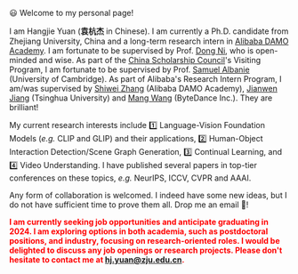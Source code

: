 <!-- 加点表情包,直接复制图片即可  https://github.com/guodongxiaren/README/blob/master/emoji.md?tdsourcetag=s_pcqq_aiomsg -->

😃 Welcome to my personal page!

I am Hangjie Yuan (**袁杭杰** in Chinese). I am currently a Ph.D. candidate from Zhejiang University, China and a long-term research intern in [Alibaba DAMO Academy](https://damo.alibaba.com/). I am fortunate to be supervised by Prof. [Dong Ni](https://person.zju.edu.cn/en/nidong), who is open-minded and wise. As part of the [China Scholarship Council](https://www.csc.edu.cn/chuguo)'s Visiting Program, I am fortunate to be supervised by Prof. [Samuel Albanie](https://samuelalbanie.com/) (University of Cambridge). As part of Alibaba's Research Intern Program, I am/was supervised by [Shiwei Zhang](https://scholar.google.com/citations?user=ZO3OQ-8AAAAJ&hl=en&oi=ao) (Alibaba DAMO Academy), [Jianwen Jiang](https://scholar.google.com/citations?user=uDAkC1kAAAAJ&hl=zh-CN&oi=ao) (Tsinghua University) and [Mang Wang](https://scholar.google.com/citations?user=igKgaDwAAAAJ&hl=en&oi=sra) (ByteDance Inc.). They are brilliant!

<!-- Besides, I am fortunate to be supervised by Prof. [Samuel Albanie](https://samuelalbanie.com/) (University of Cambridge), [Shiwei Zhang](https://scholar.google.com/citations?user=ZO3OQ-8AAAAJ&hl=en&oi=ao) (Alibaba DAMO Academy) and [Jianwen Jiang](https://scholar.google.com/citations?user=uDAkC1kAAAAJ&hl=zh-CN&oi=ao) (Tsinghua University) -->
<!-- work closely -->

My current research interests include 
1️⃣ Language-Vision Foundation Models (*e.g.* CLIP and GLIP) and their applications, 
2️⃣ Human-Object Interaction Detection/Scene Graph Generation,
3️⃣ Continual Learning, and
4️⃣ Video Understanding.
I have published several papers in top-tier conferences on these topics, _e.g._ NeurIPS, ICCV, CVPR and AAAI.
<!-- My research interests include the intersection of Natural Language and Computer Vision, Relation Detection and Group Activity Recognition (in videos). Previously, I work on Group Activity Recognition (in videos). -->

Any form of collaboration is welcomed. I indeed have some new ideas, but I do not have sufficient time to prove them all. Drop me an email 📧!

<span style="color:red"><strong> I am currently seeking job opportunities and anticipate graduating in 2024. I am exploring options in both academia, such as postdoctoral positions, and industry, focusing on research-oriented roles. I would be delighted to discuss any job openings or research projects. Please don't hesitate to contact me at hj.yuan@zju.edu.cn. </strong></span>

<!-- <span style="color:red"><strong> I am currently on the job market and expect to graduate in 2024. I am actively exploring opportunities in both academia (perhaps post-doc positions) and industry (research-oriented positions). I welcome the opportunity to discuss job openings or research projects. Please feel free to reach out to me at hj.yuan@zju.edu.cn. </strong></span> -->




<!-- A non-exhaustive list of my brilliant academic collaborators: Prof. [Dong Ni](https://person.zju.edu.cn/en/nidong), Prof. [Samuel Albanie](https://samuelalbanie.com/), [Shiwei Zhang](https://scholar.google.com/citations?user=ZO3OQ-8AAAAJ&hl=en&oi=ao), [Jianwen Jiang](https://scholar.google.com/citations?user=uDAkC1kAAAAJ&hl=zh-CN&oi=ao) -->



<!-- I work at [Sea AI Lab](https://sail.sea.com/) <img src='./images/logo-sea-header-desktop.webp' style='width: 6em;'> as a research scientist now, leading the audio team and doing some fundamental audio-related research. We are [hiring researchers and engineers](https://career.sea.com/position/427) to work on TTS, music generation, speech translation and audio-driven talking face generation. If interested, feel free to email me at [renyi@sea.com](mailto:renyi@sea.com).

I graduated from [Chu Kochen Honors College](http://ckc.zju.edu.cn/ckcen/main.htm), Zhejiang University (浙江大学竺可桢学院) with a bachelor's degree and from the Department of Computer Science and Technology, Zhejiang University (浙江大学计算机科学与技术学院) with a master's degree, advised by [Zhao Zhou (赵洲)](https://person.zju.edu.cn/zhaozhou). I also collaborate with [Xu Tan (谭旭)](https://www.microsoft.com/en-us/research/people/xuta/), [Tao Qin (秦涛)](https://www.microsoft.com/en-us/research/people/taoqin/) and [Tie-yan Liu (刘铁岩)](https://www.microsoft.com/en-us/research/people/tyliu/) from [Microsoft Research Asia](https://www.microsoft.com/en-us/research/group/machine-learning-research-group/) <img src='./images/microsoft_logo.svg' style="width: 4em;"> closely. 

I won the [Baidu Scholarship](https://baike.baidu.com/item/%E7%99%BE%E5%BA%A6%E5%A5%96%E5%AD%A6%E9%87%91/9929412) (10 candidates worldwide each year) and ByteDance Scholars Program (10 candidates worldwide each year) in 2020 and was selected as one of [the top 100 AI Chinese new stars](https://mp.weixin.qq.com/s?__biz=MzA4NzQ5MTA2NA==&mid=2653639431&idx=1&sn=25b6368c1954419b9090840347d9a27d&chksm=8be75b90bc90d286a5af3ef8e610e822d705dc3cf4382b45e3f14489f3e7ec4fd8c95ed0eceb&mpshare=1&scene=2&srcid=0511LMlj9Qv9DeIZAjMjYAU9&sharer_sharetime=1620731348139&sharer_shareid=631c113940cb81f34895aa25ab14422a#rd) and AI Chinese New Star Outstanding Scholar (10 candidates worldwide each year). 

My research interest includes speech synthesis, neural machine translation and automatic music generation. I have published more than 30 papers <a href='https://scholar.google.com/citations?user=4FA6C0AAAAAJ'><img src="https://img.shields.io/endpoint?logo=Google%20Scholar&url=https%3A%2F%2Fcdn.jsdelivr.net%2Fgh%2FRayeRen%2Frayeren.github.io@google-scholar-stats%2Fgs_data_shieldsio.json&labelColor=f6f6f6&color=9cf&style=flat&label=citations"></a> at the top international AI conferences such as NeurIPS, ICML, ICLR, KDD. 

To promote the communication among the Chinese ML & NLP community, we (along with other 11 young scholars worldwide) founded the [MLNLP community](https://space.bilibili.com/168887299) in 2021. I am honored to be one of the chairs of the MLNLP committee. -->
